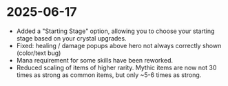 # 2025-06-17

- Added a "Starting Stage" option, allowing you to choose your starting stage based on your crystal upgrades.
- Fixed: healing / damage popups above hero not always correctly shown (color/text bug)
- Mana requirement for some skills have been reworked.
- Reduced scaling of items of higher rarity. Mythic items are now not 30 times as strong as common items, but only ~5-6 times as strong.
